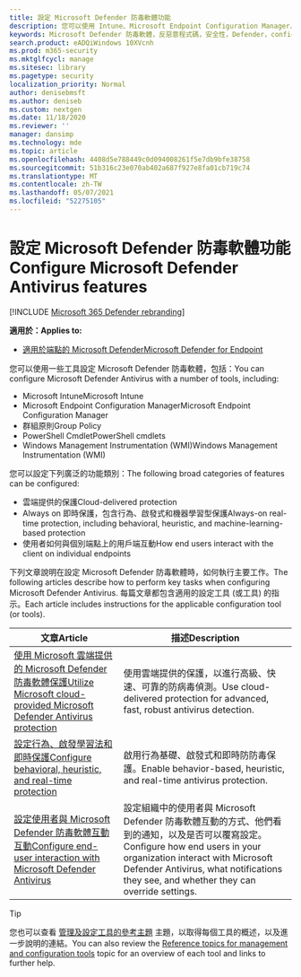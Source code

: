 ```yaml
---
title: 設定 Microsoft Defender 防毒軟體功能
description: 您可以使用 Intune、Microsoft Endpoint Configuration Manager、群組原則和 PowerShell 設定 Microsoft Defender 防毒軟體功能。
keywords: Microsoft Defender 防毒軟體，反惡意程式碼，安全性，Defender，configure，configuration，Config Manager，Microsoft Endpoint Configuration Manager，SCCM，Intune，MDM，mobile 裝置管理，GP，群組原則，PowerShell
search.product: eADQiWindows 10XVcnh
ms.prod: m365-security
ms.mktglfcycl: manage
ms.sitesec: library
ms.pagetype: security
localization_priority: Normal
author: denisebmsft
ms.author: deniseb
ms.custom: nextgen
ms.date: 11/18/2020
ms.reviewer: ''
manager: dansimp
ms.technology: mde
ms.topic: article
ms.openlocfilehash: 4408d5e788449c0d094008261f5e7db9bfe38758
ms.sourcegitcommit: 51b316c23e070ab402a687f927e8fa01cb719c74
ms.translationtype: MT
ms.contentlocale: zh-TW
ms.lasthandoff: 05/07/2021
ms.locfileid: "52275105"
---
```

# <a name="configure-microsoft-defender-antivirus-features"></a><span data-ttu-id="3098c-104">設定 Microsoft Defender 防毒軟體功能</span><span class="sxs-lookup"><span data-stu-id="3098c-104">Configure Microsoft Defender Antivirus features</span></span>

[!INCLUDE [Microsoft 365 Defender rebranding](../../includes/microsoft-defender.md)]


<span data-ttu-id="3098c-105">**適用於：**</span><span class="sxs-lookup"><span data-stu-id="3098c-105">**Applies to:**</span></span>

- [<span data-ttu-id="3098c-106">適用於端點的 Microsoft Defender</span><span class="sxs-lookup"><span data-stu-id="3098c-106">Microsoft Defender for Endpoint</span></span>](/microsoft-365/security/defender-endpoint/)

<span data-ttu-id="3098c-107">您可以使用一些工具設定 Microsoft Defender 防毒軟體，包括：</span><span class="sxs-lookup"><span data-stu-id="3098c-107">You can configure Microsoft Defender Antivirus with a number of tools, including:</span></span>

- <span data-ttu-id="3098c-108">Microsoft Intune</span><span class="sxs-lookup"><span data-stu-id="3098c-108">Microsoft Intune</span></span>
- <span data-ttu-id="3098c-109">Microsoft Endpoint Configuration Manager</span><span class="sxs-lookup"><span data-stu-id="3098c-109">Microsoft Endpoint Configuration Manager</span></span>
- <span data-ttu-id="3098c-110">群組原則</span><span class="sxs-lookup"><span data-stu-id="3098c-110">Group Policy</span></span>
- <span data-ttu-id="3098c-111">PowerShell Cmdlet</span><span class="sxs-lookup"><span data-stu-id="3098c-111">PowerShell cmdlets</span></span>
- <span data-ttu-id="3098c-112">Windows Management Instrumentation (WMI)</span><span class="sxs-lookup"><span data-stu-id="3098c-112">Windows Management Instrumentation (WMI)</span></span>

<span data-ttu-id="3098c-113">您可以設定下列廣泛的功能類別：</span><span class="sxs-lookup"><span data-stu-id="3098c-113">The following broad categories of features can be configured:</span></span>

- <span data-ttu-id="3098c-114">雲端提供的保護</span><span class="sxs-lookup"><span data-stu-id="3098c-114">Cloud-delivered protection</span></span>
- <span data-ttu-id="3098c-115">Always on 即時保護，包含行為、啟發式和機器學習型保護</span><span class="sxs-lookup"><span data-stu-id="3098c-115">Always-on real-time protection, including behavioral, heuristic, and machine-learning-based protection</span></span>
- <span data-ttu-id="3098c-116">使用者如何與個別端點上的用戶端互動</span><span class="sxs-lookup"><span data-stu-id="3098c-116">How end users interact with the client on individual endpoints</span></span>

<span data-ttu-id="3098c-117">下列文章說明在設定 Microsoft Defender 防毒軟體時，如何執行主要工作。</span><span class="sxs-lookup"><span data-stu-id="3098c-117">The following articles describe how to perform key tasks when configuring Microsoft Defender Antivirus.</span></span> <span data-ttu-id="3098c-118">每篇文章都包含適用的設定工具 (或工具) 的指示。</span><span class="sxs-lookup"><span data-stu-id="3098c-118">Each article includes instructions for the applicable configuration tool (or tools).</span></span>

|<span data-ttu-id="3098c-119">文章</span><span class="sxs-lookup"><span data-stu-id="3098c-119">Article</span></span>  |<span data-ttu-id="3098c-120">描述</span><span class="sxs-lookup"><span data-stu-id="3098c-120">Description</span></span>  |
|---------|---------|
|[<span data-ttu-id="3098c-121">使用 Microsoft 雲端提供的 Microsoft Defender 防毒軟體保護</span><span class="sxs-lookup"><span data-stu-id="3098c-121">Utilize Microsoft cloud-provided Microsoft Defender Antivirus protection</span></span>](cloud-protection-microsoft-defender-antivirus.md)     | <span data-ttu-id="3098c-122">使用雲端提供的保護，以進行高級、快速、可靠的防病毒偵測。</span><span class="sxs-lookup"><span data-stu-id="3098c-122">Use cloud-delivered protection for advanced, fast, robust antivirus detection.</span></span>        |
|[<span data-ttu-id="3098c-123">設定行為、啟發學習法和即時保護</span><span class="sxs-lookup"><span data-stu-id="3098c-123">Configure behavioral, heuristic, and real-time protection</span></span>](configure-protection-features-microsoft-defender-antivirus.md)     |<span data-ttu-id="3098c-124">啟用行為基礎、啟發式和即時防防毒保護。</span><span class="sxs-lookup"><span data-stu-id="3098c-124">Enable behavior-based, heuristic, and real-time antivirus protection.</span></span>         |
|[<span data-ttu-id="3098c-125">設定使用者與 Microsoft Defender 防毒軟體互動互動</span><span class="sxs-lookup"><span data-stu-id="3098c-125">Configure end-user interaction with Microsoft Defender Antivirus</span></span>](configure-end-user-interaction-microsoft-defender-antivirus.md) | <span data-ttu-id="3098c-126">設定組織中的使用者與 Microsoft Defender 防毒軟體互動的方式、他們看到的通知，以及是否可以覆寫設定。</span><span class="sxs-lookup"><span data-stu-id="3098c-126">Configure how end users in your organization interact with Microsoft Defender Antivirus, what notifications they see, and whether they can override settings.</span></span> |

> [!TIP]
> <span data-ttu-id="3098c-127">您也可以查看 [管理及設定工具的參考主題](configuration-management-reference-microsoft-defender-antivirus.md) 主題，以取得每個工具的概述，以及進一步說明的連結。</span><span class="sxs-lookup"><span data-stu-id="3098c-127">You can also review the [Reference topics for management and configuration tools](configuration-management-reference-microsoft-defender-antivirus.md) topic for an overview of each tool and links to further help.</span></span>
